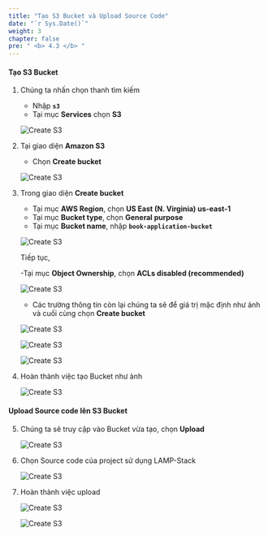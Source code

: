 ```yaml
---
title: "Tạo S3 Bucket và Upload Source Code"
date: "`r Sys.Date()`"
weight: 3
chapter: false
pre: " <b> 4.3 </b> "
---
```


#### Tạo S3 Bucket

1. Chúng ta nhấn chọn thanh tìm kiếm

   - Nhập **`s3`**
   - Tại mục **Services** chọn **S3**

   ![Create S3](/workshop1-FCJ2024/images/4-DeployRDSAndS3/4.3-CreateS3/0001-creates3.png?featherlight=false&width=90pc)

2. Tại giao diện **Amazon S3**

   - Chọn **Create bucket**

   ![Create S3](/workshop1-FCJ2024/images/4-DeployRDSAndS3/4.3-CreateS3/0002-creates3.png?featherlight=false&width=90pc)

3. Trong giao diện **Create bucket**

   - Tại mục **AWS Region**, chọn **US East (N. Virginia) us-east-1**
   - Tại mục **Bucket type**, chọn **General purpose**
   - Tại mục **Bucket name**, nhập **`book-application-bucket`**

   ![Create S3](/workshop1-FCJ2024/images/4-DeployRDSAndS3/4.3-CreateS3/0003-creates3.png?featherlight=false&width=90pc)

   Tiếp tục,

   -Tại mục **Object Ownership**, chọn **ACLs disabled (recommended)**

   ![Create S3](/workshop1-FCJ2024/images/4-DeployRDSAndS3/4.3-CreateS3/0004-creates3.png?featherlight=false&width=90pc)

   - Các trường thông tin còn lại chúng ta sẽ để giá trị mặc định như ảnh và cuối cùng chọn **Create bucket**

   ![Create S3](/workshop1-FCJ2024/images/4-DeployRDSAndS3/4.3-CreateS3/0005-creates3.png?featherlight=false&width=90pc)

   ![Create S3](/workshop1-FCJ2024/images/4-DeployRDSAndS3/4.3-CreateS3/0006-creates3.png?featherlight=false&width=90pc)

   ![Create S3](/workshop1-FCJ2024/images/4-DeployRDSAndS3/4.3-CreateS3/0007-creates3.png?featherlight=false&width=90pc)

4. Hoàn thành việc tạo Bucket như ảnh

   ![Create S3](/workshop1-FCJ2024/images/4-DeployRDSAndS3/4.3-CreateS3/0008-creates3.png?featherlight=false&width=90pc)

#### Upload Source code lên S3 Bucket

5. Chúng ta sẽ truy cập vào Bucket vừa tạo, chọn **Upload**

   ![Create S3](/workshop1-FCJ2024/images/4-DeployRDSAndS3/4.3-CreateS3/0009-creates3.png?featherlight=false&width=90pc)

6. Chọn Source code của project sử dụng LAMP-Stack

   ![Create S3](/workshop1-FCJ2024/images/4-DeployRDSAndS3/4.3-CreateS3/0010-creates3.png?featherlight=false&width=90pc)

7. Hoàn thành việc upload

   ![Create S3](/workshop1-FCJ2024/images/4-DeployRDSAndS3/4.3-CreateS3/0012-creates3.png?featherlight=false&width=90pc)

   ![Create S3](/workshop1-FCJ2024/images/4-DeployRDSAndS3/4.3-CreateS3/0013-creates3.png?featherlight=false&width=90pc)
